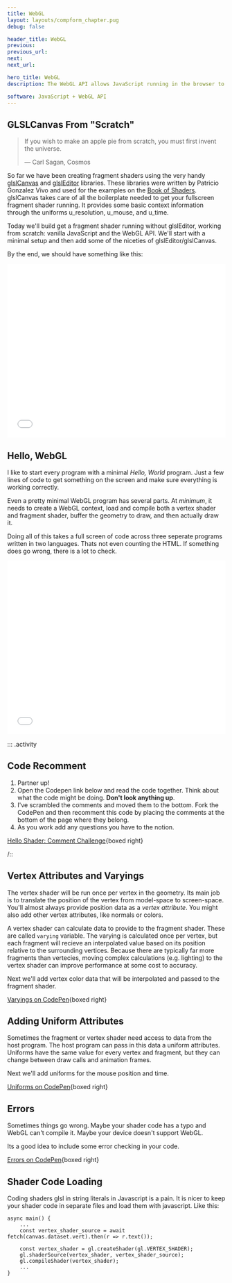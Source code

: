 ```yaml
---
title: WebGL
layout: layouts/compform_chapter.pug
debug: false

header_title: WebGL
previous:
previous_url:
next:
next_url:

hero_title: WebGL
description: The WebGL API allows JavaScript running in the browser to access  hardware graphics accleration. Today, we'll look at setting up a WebGL context for fullscreen fragment shader drawing.

software: JavaScript + WebGL API
---
```


## GLSLCanvas From "Scratch"

> If you wish to make an apple pie from scratch, you must first invent the universe.
>
> ― Carl Sagan, Cosmos

So far we have been creating fragment shaders using the very handy [glslCanvas](https://github.com/patriciogonzalezvivo/glslCanvas) and [glslEditor](https://github.com/patriciogonzalezvivo/glslEditor) libraries. These libraries were written by Patricio Gonzalez Vivo and used for the examples on the [Book of Shaders](https://thebookofshaders.com/). glslCanvas takes care of all the boilerplate needed to get your fullscreen fragment shader running. It provides some basic context information through the uniforms u_resolution, u_mouse, and u_time.

Today we'll build get a fragment shader running without glslEditor, working from scratch: vanilla JavaScript and the WebGL API. We'll start with a minimal setup and then add some of the niceties of glslEditor/glslCanvas.

By the end, we should have something like this:

<iframe style = "border: 0; width: 100%; height: 400px;"src = "./hello_web_gl/demo.html"></iframe>

## Hello, WebGL

I like to start every program with a minimal _Hello, World_ program. Just a few lines of code to get something on the screen and make sure everything is working correctly.

Even a pretty minimal WebGL program has several parts. At _minimum_, it needs to create a WebGL context, load and compile both a vertex shader and fragment shader, buffer the geometry to draw, and then actually draw it.

Doing all of this takes a full screen of code across three seperate programs written in two languages. Thats not even counting the HTML. If something does go wrong, there is a lot to check.

<iframe style = "border: 0; width: 100%; height: 400px;"src = "./hello_web_gl/min.html"></iframe>

::: .activity

## Code Recomment

1. Partner up!
2. Open the Codepen link below and read the code together. Think about what the code might be doing. **Don't look anything up**.
3. I've scrambled the comments and moved them to the bottom. Fork the CodePen and then recomment this code by placing the comments at the bottom of the page where they belong.
4. As you work add any questions you have to the notion.

[Hello Shader: Comment Challenge](https://codepen.io/jbakse/pen/NWgzjYz){boxed right}

/::

## Vertex Attributes and Varyings

The vertex shader will be run once per vertex in the geometry. Its main job is to translate the position of the vertex from model-space to screen-space. You'll almost always provide position data as a _vertex attribute_. You might also add other vertex attributes, like normals or colors.

A vertex shader can calculate data to provide to the fragment shader. These are called `varying` variable. The varying is calculated once per vertex, but each fragment will recieve an interpolated value based on its position relative to the surrounding vertices. Because there are typically far more fragments than vertecies, moving complex calculations (e.g. lighting) to the vertex shader can improve performance at some cost to accuracy.

Next we'll add vertex color data that will be interpolated and passed to the fragment shader.

[Varyings on CodePen](https://codepen.io/jbakse/pen/QWgxJNo?editors=0010){boxed right}

## Adding Uniform Attributes

Sometimes the fragment or vertex shader need access to data from the host program. The host program can pass in this data a uniform attributes. Uniforms have the same value for every vertex and fragment, but they can change between draw calls and animation frames.

Next we'll add uniforms for the mouse position and time.

[Uniforms on CodePen](https://codepen.io/jbakse/pen/WNOyYjW?editors=0010){boxed right}

## Errors

Sometimes things go wrong. Maybe your shader code has a typo and WebGL can't compile it. Maybe your device doesn't support WebGL.

Its a good idea to include some error checking in your code.

[Errors on CodePen](https://codepen.io/jbakse/pen/BaZVGwv?editors=0010){boxed right}

## Shader Code Loading

Coding shaders glsl in string literals in Javascript is a pain. It is nicer to keep your shader code in separate files and load them with javascript. Like this:

```
async main() {
    ...
    const vertex_shader_source = await fetch(canvas.dataset.vert).then(r => r.text());

    const vertex_shader = gl.createShader(gl.VERTEX_SHADER);
    gl.shaderSource(vertex_shader, vertex_shader_source);
    gl.compileShader(vertex_shader);
    ...
}


```

<!-- ## gl_FragCoord vs UVs

The shader currently is using the gl_FragCoord. Lets look at what happens when we move the geometry around the screen and compare that to providing a varying uv attribute.

[Hello, WebGL on Scrimba](https://scrimba.com/c/cypGrKAM){boxed right} -->

<!-- ## Spiral

<iframe style = "border: 0; width: 100%; height: 400px;"src = "./hello_web_gl/spiral.html"></iframe> -->

<!-- ## Resources

[MDN: WebGL Tutorial](https://developer.mozilla.org/en-US/docs/Web/API/WebGL_API/Tutorial/Getting_started_with_WebGL) -->
